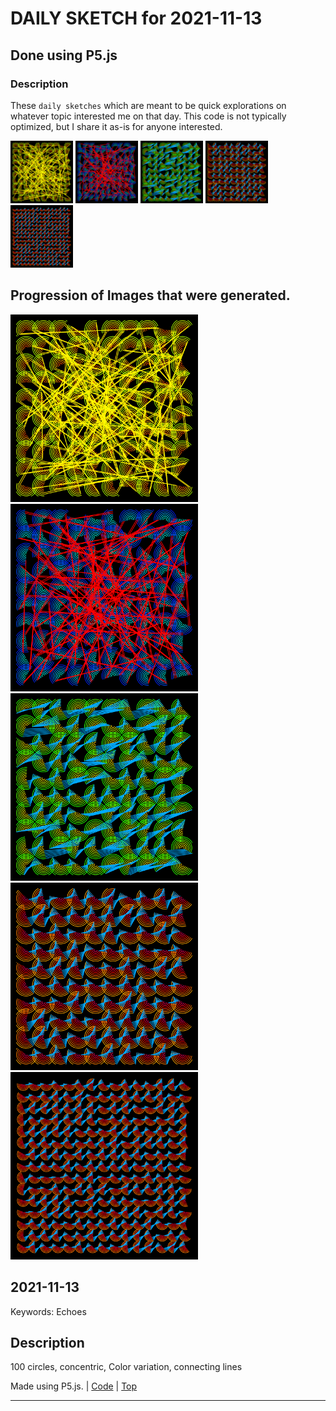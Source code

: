 # DAILY SKETCH for 2021-11-13

## Done using P5.js

### Description

These `daily sketches` which are meant to be quick explorations     on whatever topic interested me on that day. This code is not typically optimized, but I share it as-is     for anyone interested.

<img src = 'images/keep_2021-11-13-12-57-24.png' width = '100'> <img src = 'images/keep_2021-11-13-12-58-38.png' width = '100'> <img src = 'images/keep_2021-11-13-17-30-21.png' width = '100'> <img src = 'images/keep_2021-11-13-17-31-31.png' width = '100'> <img src = 'images/keep_2021-11-13-17-32-55.png' width = '100'> 

## Progression of Images that were generated.

<img src = 'images/keep_2021-11-13-12-57-24.png' width = '300'> 
<img src = 'images/keep_2021-11-13-12-58-38.png' width = '300'> 
<img src = 'images/keep_2021-11-13-17-30-21.png' width = '300'> 
<img src = 'images/keep_2021-11-13-17-31-31.png' width = '300'> 
<img src = 'images/keep_2021-11-13-17-32-55.png' width = '300'> 




## 2021-11-13
Keywords: Echoes
 

## Description 

 100 circles, concentric, Color variation, connecting lines
 

Made using P5.js. | [Code](2021/2021-11-13/) | [Top](#daily-sketches) 

-----

